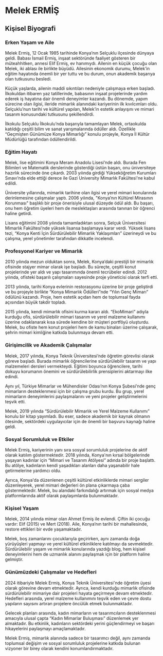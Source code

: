 # Melek ERMİŞ

## Kişisel Biyografi

### Erken Yaşam ve Aile

Melek Ermiş, 12 Ocak 1985 tarihinde Konya’nın Selçuklu ilçesinde dünyaya geldi. Babası İsmail Ermiş, inşaat sektöründe faaliyet gösteren bir müteahhitken, annesi Elif Ermiş, ev hanımıydı. Ailenin en küçük çocuğu olan Melek, iki ablası ile birlikte büyüdü. Ailesinin ekonomik durumu, Melek’in eğitim hayatında önemli bir yer tuttu ve bu durum, onun akademik başarıya olan tutkusunu besledi.

Küçük yaşlarda, ailenin maddi sıkıntıları nedeniyle çalışmaya erken başladı. İlkokuldan itibaren yaz tatillerinde, babasının inşaat projelerinde yardım ederek iş hayatına dair önemli deneyimler kazandı. Bu dönemde, yapım sürecine olan ilgisi, ileride mimarlık alanındaki kariyerinin ilk kıvılcımları oldu. Selçuklu’nun tarihi ve kültürel yapıları, Melek’in estetik anlayışını ve mimari tasarım konusundaki tutkusunu şekillendirdi.

İlkokulu Selçuklu İlkokulu’nda başarıyla tamamlayan Melek, ortaokulda katıldığı çeşitli bilim ve sanat yarışmalarında ödüller aldı. Özellikle “Geçmişten Günümüze Konya Mimarlığı” konulu projeyle, Konya İl Kültür Müdürlüğü tarafından ödüllendirildi.

### Eğitim Hayatı

Melek, lise eğitimini Konya Meram Anadolu Lisesi’nde aldı. Burada Fen Bilimleri ve Matematik derslerinde gösterdiği üstün başarı, onu üniversiteye hazırlık sürecinde öne çıkardı. 2003 yılında girdiği Yükseköğretim Kurumları Sınavı’nda elde ettiği derece ile Gazi University Mimarlık Fakültesi'ne kabul edildi.

Üniversite yıllarında, mimarlık tarihine olan ilgisi ve yerel mimari konularında derinlemesine çalışmalar yaptı. 2006 yılında, "Konya’nın Kültürel Mirasının Korunması" başlıklı bir proje önerisiyle ulusal düzeyde ödül aldı. Bu başarı, onu hem öğretim üyeleri hem de meslektaşları arasında tanınan bir öğrenci haline getirdi.

Lisans eğitimini 2008 yılında tamamladıktan sonra, Selçuk Üniversitesi Mimarlık Fakültesi’nde yüksek lisansa başlamaya karar verdi. Yüksek lisans tezi, “Konya Kenti İçin Sürdürülebilir Mimarlık Yaklaşımları” üzerineydi ve bu çalışma, yerel yönetimler tarafından dikkatle incelendi.

### Profesyonel Kariyer ve Mimarlık

2010 yılında mezun olduktan sonra, Melek, Konya’daki prestijli bir mimarlık ofisinde stajyer mimar olarak işe başladı. Bu süreçte, çeşitli konut projelerinde yer aldı ve yapı tasarımında önemli tecrübeler edindi. 2012 yılında, ofisteki başarılı çalışmaları sayesinde proje yöneticisi olarak terfi etti.

2013 yılında, tarihi Konya evlerinin restorasyonu üzerine bir proje geliştirdi ve bu projeyle birlikte “Konya Mimarlık Ödülleri”nde “Yılın Genç Mimarı” ödülünü kazandı. Proje, hem estetik açıdan hem de toplumsal fayda açısından büyük takdir topladı.

2015 yılında, kendi mimarlık ofisini kurma kararı aldı. “EkoMimari” adıyla kurduğu ofis, sürdürülebilir mimari tasarım ve yerel malzeme kullanımı üzerine odaklanarak kısa sürede kendine bir müşteri portföyü oluşturdu. Melek, bu ofiste hem konut projeleri hem de kamu binaları üzerine çalışarak, şehrin mimari kimliğine katkıda bulunmaya devam etti.

### Girişimcilik ve Akademik Çalışmalar

Melek, 2017 yılında, Konya Teknik Üniversitesi’nde öğretim görevlisi olarak göreve başladı. Burada mimarlık öğrencilerine sürdürülebilir tasarım ve yapı malzemeleri dersleri vermekteydi. Eğitimi boyunca öğrencilere, tarihi dokuyu korumanın önemini ve sürdürülebilirlik prensiplerini aktarmayı ilke edindi.

Aynı yıl, Türkiye Mimarlar ve Mühendisler Odası’nın Konya Şubesi’nde genç mimarların desteklenmesi için bir çalışma grubu kurdu. Bu grup, yerel mimarların deneyimlerini paylaşmalarını ve yeni projeler geliştirmelerini teşvik etti.

Melek, 2019 yılında “Sürdürülebilir Mimarlık ve Yerel Malzeme Kullanımı” konulu bir kitap yayımladı. Bu eser, sadece akademik bir kaynak olmanın ötesinde, sektördeki uygulayıcılar için de önemli bir başvuru kaynağı haline geldi.

### Sosyal Sorumluluk ve Etkiler

Melek Ermiş, kariyerinin yanı sıra sosyal sorumluluk projelerine de aktif olarak katılım göstermektedir. 2018 yılında, Konya'nın kırsal bölgelerinde yaşayan kadınlar için “Mimari ve Tasarım Atölyesi” adında bir proje başlattı. Bu atölye, kadınların kendi yaşadıkları alanları daha yaşanabilir hale getirmelerine yardımcı oldu.

Ayrıca, Konya'da düzenlenen çeşitli kültürel etkinliklerde mimari sergiler düzenleyerek, yerel mimari değerleri ön plana çıkarmaya çaba göstermektedir. Melek, bu alandaki farkındalığı artırmak için sosyal medya platformlarında aktif olarak paylaşımlarda bulunmaktadır.

### Kişisel Yaşam

Melek, 2014 yılında mimar olan Ahmet Ermiş ile evlendi. Çiftin iki çocuğu vardır: Elif (2015) ve Mert (2018). Aile, Konya’nın tarihi bir mahallesinde, restore ettikleri bir evde yaşamaktadır. 

Melek, boş zamanlarını çocuklarıyla geçirirken, aynı zamanda doğa yürüyüşleri yapmayı ve yerel kültürel etkinliklere katılmayı da sevmektedir. Sürdürülebilir yaşam ve mimarlık konularında yazdığı blog, hem kişisel deneyimlerini hem de uzmanlık alanını paylaşmak için bir platform haline gelmiştir.

### Günümüzdeki Çalışmalar ve Hedefleri

2024 itibariyle Melek Ermiş, Konya Teknik Üniversitesi'nde öğretim üyesi olarak görevine devam etmektedir. Ayrıca, kendi kurduğu mimarlık ofisinde sürdürülebilir mimariye dair projeleri hayata geçirmeye devam etmektedir. Hedefleri arasında, yerel malzeme kullanımını teşvik eden ve çevre dostu yapıların sayısını artıran projelere öncülük etmek bulunmaktadır.

Gelecek planları arasında, kadın mimarların ve tasarımcıların desteklenmesi amacıyla ulusal çapta “Kadın Mimarlar Buluşması” düzenlemek yer almaktadır. Bu etkinlik, kadınların sektördeki yerini güçlendirmeyi ve başarı hikayelerini paylaşmayı amaçlamaktadır.

Melek Ermiş, mimarlık alanında sadece bir tasarımcı değil, aynı zamanda toplumsal değişim ve sosyal sorumluluk projelerine katkıda bulunan vizyoner bir birey olarak kendini konumlandırmaktadır.